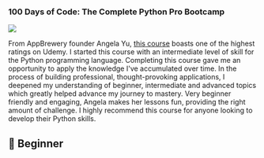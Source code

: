 ### 100 Days of Code: The Complete Python Pro Bootcamp ###
![](https://media.giphy.com/media/coxQHKASG60HrHtvkt/giphy.gif)

From AppBrewery founder Angela Yu, [this course](https://www.udemy.com/course/100-days-of-code/) boasts one of the highest ratings on Udemy. I started this course with an intermediate level of skill for the Python programming language. Completing this course gave me an opportunity to apply the knowledge I've accumulated over time. In the process of building professional, thought-provoking applications, I deepened my understanding of beginner, intermediate and advanced topics which greatly helped advance my journey to mastery. Very beginner friendly and engaging, Angela makes her lessons fun, providing the right amount of challenge. I highly recommend this course for anyone looking to develop their Python skills.

## 🔰 Beginner ##


